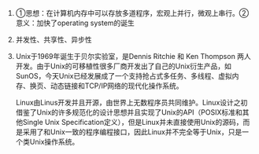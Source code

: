 1. ①思想：在计算机内存中可以存放多道程序，宏观上并行，微观上串行。②意义：加快了operating system的诞生

2. 并发性、共享性、异步性

3. Unix于1969年诞生于贝尔实验室，是Dennis Ritchie 和 Ken Thompson 两人开发。由于Unix的可移植性很多厂商开发出了自己的Unix衍生产品，如SunOS，今天Unix已经发展成了一个支持抢占式多任务、多线程、虚拟内存、换页、动态链接和TCP/IP网络的现代化操作系统。 

    Linux由Linus开发并且开源，由世界上无数程序员共同维护。Linux设计之初借鉴了Unix的许多规范化的设计思想并且实现了Unix的API（POSIX标准和其他Single Unix Specification定义），但是Linux并未直接使用Unix的源码，而是采用了和Unix一致的程序编程接口，因此Linux并不完全等于Unix，只是一个类Unix操作系统。